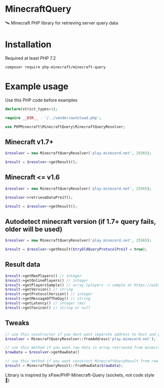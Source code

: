# MinecraftQuery
🛰️ Minecraft PHP library for retrieving server query data

# Installation
Required at least PHP 7.2
```
composer require php-minecraft/minecraft-query
```

# Example usage

Use this PHP code before examples
```PHP
declare(strict_types=1);

require __DIR__ . '/../vendor/autoload.php';

use PHPMinecraft\MinecraftQuery\MinecraftQueryResolver;
```

## Minecraft v1.7+
```PHP
$resolver = new MinecraftQueryResolver('play.minecord.net', 25565);

$result = $resolver->getResult();

```

## Minecraft <= v1.6
```PHP
$resolver = new MinecraftQueryResolver('play.minecord.net', 25565);

$resolver->retrieveDataPre17();

$result = $resolver->getResult();

```

## Autodetect minecraft version (if 1.7+ query fails, older will be used)
```PHP
$resolver = new MinecraftQueryResolver('play.minecord.net', 25565);

$result = $resolver->getResult($tryOldQueryProtocolPre17 = true);

```

## Result data
```PHP
$result->getMaxPlayers() // integer
$result->getOnlinePlayers() // integer
$result->getPlayersSample() // array (players -> sample at https://wiki.vg/Server_List_Ping)
$result->getVersion() // string
$result->getProtocolVersion() // integer
$result->getMessageOfTheDay() // string
$result->getLatency() // integer (ms)
$result->getFavicon() // string or null
```


## Tweaks
```PHP
// use this cosntructor if you dont want separate address to host and port
$resolver = MinecraftQueryResolver::fromAddress('play.minecord.net');

// use this method if you want raw data in array retrieved from minecraft server
$rawData = $resolver->getRawData()

// use this method if you want construct MinecraftQueryResult from raw data
$result = MinecraftQueryResult::fromRawData($rawData);
```

Library is inspired by xPaw/PHP-Minecraft-Query (sockets, not code style 🤣)
